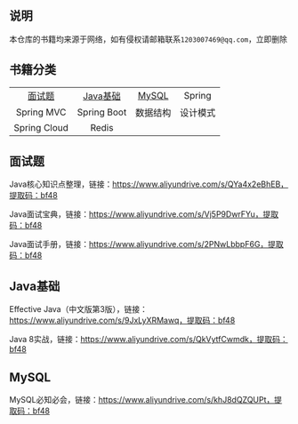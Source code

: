 ## 说明
本仓库的书籍均来源于网络，如有侵权请邮箱联系`1203007469@qq.com`，立即删除

## 书籍分类

|                                                              |                                                              |                                                            |          |
| :----------------------------------------------------------: | :----------------------------------------------------------: | :--------------------------------------------------------: | :------: |
| [面试题](https://github.com/a6678696/JavaBookSharing#面试题) | [Java基础](https://github.com/a6678696/JavaBookSharing#Java基础) | [MySQL](https://github.com/a6678696/JavaBookSharing#MySQL) |  Spring  |
|                          Spring MVC                          |                         Spring Boot                          |                          数据结构                          | 设计模式 |
|                         Spring Cloud                         |                            Redis                             |                                                            |          |

## 面试题

Java核心知识点整理，链接：https://www.aliyundrive.com/s/QYa4x2eBhEB，提取码：bf48

Java面试宝典，链接：https://www.aliyundrive.com/s/Vj5P9DwrFYu，提取码：bf48

Java面试手册，链接：https://www.aliyundrive.com/s/2PNwLbbpF6G，提取码：bf48

## Java基础

Effective Java（中文版第3版），链接：https://www.aliyundrive.com/s/9JxLyXRMawq，提取码：bf48

Java 8实战，链接：https://www.aliyundrive.com/s/QkVytfCwmdk，提取码：bf48

## MySQL

MySQL必知必会，链接：https://www.aliyundrive.com/s/khJ8dQZQUPt，提取码：bf48

